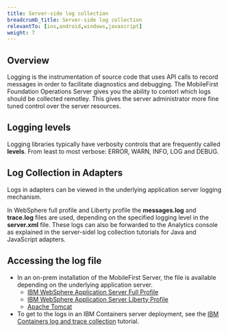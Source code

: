 ```yaml
---
title: Server-side log collection
breadcrumb_title: Server-side log collection
relevantTo: [ios,android,windows,javascript]
weight: 7
---
```

## Overview
Logging is the instrumentation of source code that uses API calls to record messages in order to facilitate diagnostics and debugging. The MobileFirst Foundation Operations Server gives you the ability to contorl which logs should be collected remotley. This gives the server administrator more fine tuned control over the server resources.

## Logging levels
Logging libraries typically have verbosity controls that are frequently called **levels**. From least to most verbose: ERROR, WARN, INFO, LOG and DEBUG. 

## Log Collection in Adapters
Logs in adapters can be viewed in the underlying application server logging mechanism.  

In WebSphere full profile and Liberty profile the **messages.log** and **trace.log** files are used, depending on the specified logging level in the **server.xml** file. These logs can also be forwarded to the Analytics console as explained in the server-sidel log collection tutorials for Java and JavaScript adapters.

## Accessing the log file
* In an on-prem installation of the MobileFirst Server, the file is available depending on the underlying application server. 
    * [IBM WebSphere Application Server Full Profile](http://ibm.biz/knowctr#SSEQTP_8.5.5/com.ibm.websphere.base.doc/ae/ttrb_trcover.html)
    * [IBM WebSphere Application Server Liberty Profile](http://ibm.biz/knowctr#SSEQTP_8.5.5/com.ibm.websphere.wlp.doc/ae/rwlp_logging.html?cp=SSEQTP_8.5.5%2F1-16-0-0)
    * [Apache Tomcat](http://tomcat.apache.org/tomcat-7.0-doc/logging.html)
* To get to the logs in an IBM Containers server deployment, see the [IBM Containers log and trace collection](../../ibm-containers/mobilefirst-server-using-scripts/log-and-trace-collection/) tutorial.